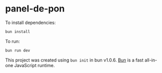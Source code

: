 # panel-de-pon

To install dependencies:

```bash
bun install
```

To run:

```bash
bun run dev
```

This project was created using `bun init` in bun v1.0.6. [Bun](https://bun.sh) is a fast all-in-one JavaScript runtime.

